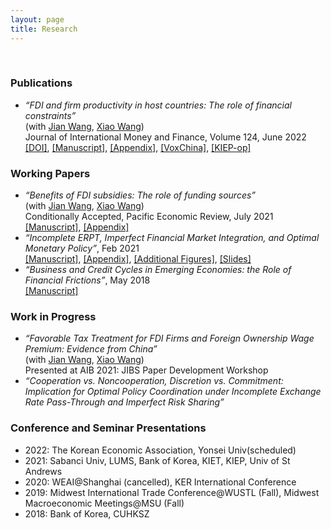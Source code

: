 ```yaml
---
layout: page
title: Research 
---
```

<br> 

### Publications
* _“FDI and firm productivity in host countries: The role of financial constraints”_ <br>
  (with [Jian Wang](https://jianwang.weebly.com/), [Xiao Wang](https://sites.google.com/site/xiaowangeconomics/)) <br>
  Journal of International Money and Finance, Volume 124, June 2022 <br>
  [[DOI]](https://www.sciencedirect.com/science/article/pii/S0261560622000262?dgcid=coauthor), [[Manuscript]](), [[Appendix]](), [[VoxChina]](http://www.voxchina.org/show-3-221.html), [[KIEP-op]](https://econhanwt.github.io/my_docs/papers/KIEP_opinions_no224.pdf) 


### Working Papers
* _“Benefits of FDI subsidies: The role of funding sources”_ <br>
  (with [Jian Wang](https://jianwang.weebly.com/), [Xiao Wang](https://sites.google.com/site/xiaowangeconomics/)) <br>
  Conditionally Accepted, Pacific Economic Review, July 2021 <br> 
  [[Manuscript]](), [[Appendix]]()
* _“Incomplete ERPT, Imperfect Financial Market Integration, and Optimal Monetary Policy”_, Feb 2021 <br>
  [[Manuscript]](), [[Appendix]](), [[Additional Figures]](), [[Slides]]()
* _“Business and Credit Cycles in Emerging Economies: the Role of Financial Frictions”_, May 2018 <br>
  [[Manuscript]]()


### Work in Progress 
* _“Favorable Tax Treatment for FDI Firms and Foreign Ownership Wage Premium: Evidence from China”_ <br>
  (with [Jian Wang](https://jianwang.weebly.com/), [Xiao Wang](https://sites.google.com/site/xiaowangeconomics/)) <br>
  Presented at AIB 2021: JIBS Paper Development Workshop 
* _“Cooperation vs. Noncooperation, Discretion vs. Commitment: Implication for Optimal Policy Coordination under Incomplete Exchange Rate Pass-Through and Imperfect Risk Sharing”_


### Conference and Seminar Presentations
* 2022: The Korean Economic Association, Yonsei Univ(scheduled)  
* 2021: Sabanci Univ, LUMS, Bank of Korea, KIET, KIEP, Univ of St Andrews
* 2020: WEAI@Shanghai (cancelled), KER International Conference 
* 2019: Midwest International Trade Conference@WUSTL (Fall), Midwest Macroeconomic Meetings@MSU (Fall) 
* 2018: Bank of Korea, CUHKSZ 
